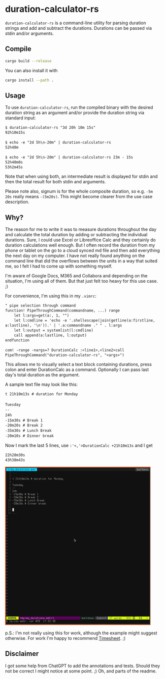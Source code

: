 # duration-calculator-rs

`duration-calculator-rs` is a command-line utility for parsing duration strings and add and subtract the durations. Durations can be passed via stdin and/or arguments.

## Compile

```sh
cargo build --release
```

You can also install it with
```sh
cargo install --path .
```

## Usage

To use `duration-calculator-rs`, run the compiled binary with the desired duration string as an argument and/or provide the duration string via standard input:
  
```fish
$ duration-calculator-rs "3d 20h 10m 15s"
92h10m15s

$ echo -e "2d 5h\n-20m" | duration-calculator-rs
52h40m

$ echo -e "2d 5h\n-20m" | duration-calculator-rs 23m - 15s
52h40m0s
53h2m45s
```
  
Note that when using both, an intermediate result is displayed for stdin and then the total result for both stdin and arguments.
  
Please note also, signum is for the whole composite duration, so e.g. `-5m 20s` really means `-(5m20s)`. This might become clearer from the use case description.

## Why?

The reason for me to write it was to measure durations throughout the day and calculate the total duration by adding or subtracting the individual durations. Sure, I could use Excel or Libreoffice Calc and they certainly do duration calculations well enough. But I often record the duration from my phone or tablet on the go to a cloud synced md file and then add everything the next day on my computer. I have not really found anything on the command line that did the overflows between the units in a way that suited me, so I felt I had to come up with something myself.  
  
I'm aware of Google Docs, M365 and Collabora and depending on the situation, I'm using all of them. But that just felt too heavy for this use case. ;)
  
For convenience, I'm using this in my `.vimrc`:

```vim
" pipe selection through command
function! PipeThroughCommand(commandname, ...) range
    let l:args=get(a:, 1, "")
    let l:cmdline = 'echo -e '.shellescape(join(getline(a:firstline, a:lastline), '\n')).' | '.a:commandname ." " . l:args
    let l:output = systemlist(l:cmdline)
    call append(a:lastline, l:output)
endfunction

com! -range -nargs=? DurationCalc :<line1>,<line2>call PipeThroughCommand("duration-calculator-rs", "<args>")
```
  
This allows me to visually select a text block containing durations, press colon and enter DurationCalc as a command. Optionally I can pass last day's total duration as the argument.

A sample text file may look like this:

```md
t 21h10m13s # duration for Monday

Tuesday
--
24h
-15m30s # Break 1
-20m20s # Break 2
-35m30s # Lunch Break
-20m10s # Dinner break
```
  
Now I mark the last 5 lines, use `:'<,'>DurationCalc +21h10m13s` and I get
```
22h28m30s
43h38m43s
```

![Use case demonstration](/img/output1.gif?raw=true)

p.S.: I'm not really using this for work, although the example might suggest otherwise. For work I'm happy to recommend [Timesheet](https://timesheet.io/). ;)

## Disclaimer

I got some help from ChatGPT to add the annotations and tests. Should they not be correct I might notice at some point. ;) Oh, and parts of the readme.
